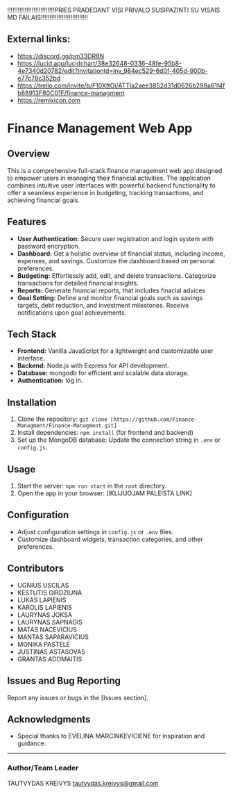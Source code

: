 <!-- @format -->
!!!!!!!!!!!!!!!!!!!!!!!!!!!PRIES PRADEDANT VISI PRIVALO SUSIPAZINTI SU VISAIS MD FAILAIS!!!!!!!!!!!!!!!!!!!!!!!!!!!
## External links:

- https://discord.gg/pm33DR8N
- https://lucid.app/lucidchart/38e32648-0336-48fe-95b8-4e7340d20782/edit?invitationId=inv_984ec529-6d0f-405d-900b-e77c78c352bd
- https://trello.com/invite/b/F10XftGi/ATTIa2aee3852d31d0626b298a61f4fb88913F80C01F/finance-managment
- https://remixicon.com

# Finance Management Web App #

## Overview

This is a comprehensive full-stack finance management web app designed to empower users in managing their financial activities. The application combines intuitive user interfaces with powerful backend functionality to offer a seamless experience in budgeting, tracking transactions, and achieving financial goals.

## Features

- **User Authentication:** Secure user registration and login system with password encryption.
- **Dashboard:** Get a holistic overview of financial status, including income, expenses, and savings. Customize the dashboard based on personal preferences.
- **Budgeting:** Effortlessly add, edit, and delete transactions. Categorize transactions for detailed financial insights.
- **Reports:** Generate financial reports, that includes finacial advices
- **Goal Setting:** Define and monitor financial goals such as savings targets, debt reduction, and investment milestones. Receive notifications upon goal achievements.

## Tech Stack

- **Frontend:** Vanilla JavaScript for a lightweight and customizable user interface.
- **Backend:** Node.js with Express for API development.
- **Database:** mongodb for efficient and scalable data storage.
- **Authentication:** log in.

## Installation

1. Clone the repository: `git clone [https://github.com/Finance-Managment/Finance-Managment.git]`
2. Install dependencies: `npm install` (for frontend and backend)
3. Set up the MongoDB database: Update the connection string in `.env` or `config.js`.

## Usage
1. Start the server: `npm run start` in the `root` directory.
2. Open the app in your browser: [IKLIJUOJAM PALEISTA LINK]

## Configuration

- Adjust configuration settings in `config.js` or `.env` files.
- Customize dashboard widgets, transaction categories, and other preferences.

## Contributors

- UGNIUS USCILAS
- KESTUTIS GIRDZIUNA
- LUKAS LAPIENIS
- KAROLIS LAPIENIS
- LAURYNAS JOKSA
- LAURYNAS SAPNAGIS
- MATAS NACEVICIUS
- MANTAS SAPARAVICIUS
- MONIKA PASTELĖ
- JUSTINAS ASTASOVAS
- GRANTAS ADOMAITIS

## Issues and Bug Reporting

Report any issues or bugs in the [Issues section].

## Acknowledgments

- Special thanks to EVELINA MARCINKEVICIENE for inspiration and guidance.

---

### Author/Team Leader

TAUTVYDAS KREIVYS
tautvydas.kreivys@gmail.com
